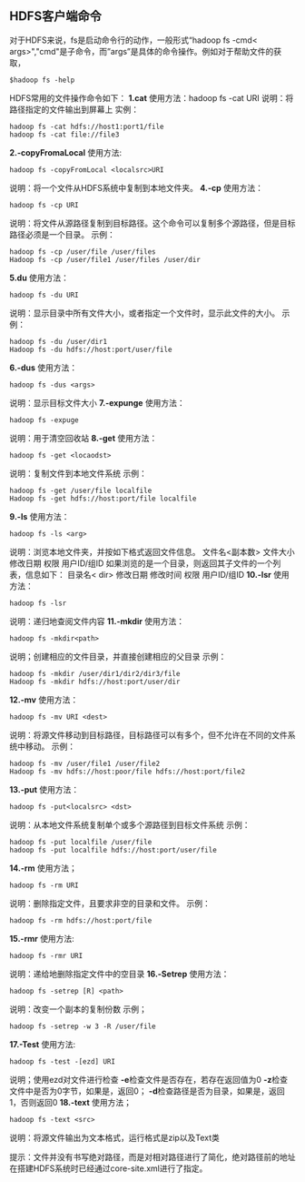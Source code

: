 ## HDFS客户端命令
对于HDFS来说，fs是启动命令行的动作，一般形式“hadoop fs -cmd< args>","cmd"是子命令，而”args”是具体的命令操作。例如对于帮助文件的获取，

    $hadoop fs -help
HDFS常用的文件操作命令如下：
**1.cat**
使用方法：hadoop fs -cat URI
说明：将路径指定的文件输出到屏幕上
实例：

    hadoop fs -cat hdfs://host1:port1/file
    hadoop fs -cat file://file3
**2.-copyFromaLocal**
使用方法:

    hadoop fs -copyFromLocal <localsrc>URI
说明：将一个文件从HDFS系统中复制到本地文件夹。
**4.-cp**
使用方法：

    hadoop fs -cp URI
说明：将文件从源路径复制到目标路径。这个命令可以复制多个源路径，但是目标路径必须是一个目录。
示例：

    hadoop fs -cp /user/file /user/files
    Hadoop fs -cp /user/file1 /user/files /user/dir
**5.du**
使用方法：

    hadoop fs -du URI
说明：显示目录中所有文件大小，或者指定一个文件时，显示此文件的大小。
示例：

    hadoop fs -du /user/dir1
    Hadoop fs -du hdfs://host:port/user/file
**6.-dus**
使用方法：

    hadoop fs -dus <args>
说明：显示目标文件大小
**7.-expunge**
使用方法：

    hadoop fs -expuge
说明：用于清空回收站
**8.-get**
使用方法：

    hadoop fs -get <locaodst>
说明：复制文件到本地文件系统
示例：

    hadoop fs -get /user/file localfile
    Hadoop fs -get hdfs://host:port/file localfile
**9.-ls**
使用方法：

    hadoop fs -ls <arg>
说明：浏览本地文件夹，并按如下格式返回文件信息。
文件名<副本数> 文件大小 修改日期 权限 用户ID/组ID
如果浏览的是一个目录，则返回其子文件的一个列表，信息如下：
目录名< dir> 修改日期 修改时间 权限 用户ID/组ID
**10.-lsr**
使用方法：

    hadoop fs -lsr
说明：递归地查阅文件内容
**11.-mkdir**
使用方法：

    hadoop fs -mkdir<path>
说明；创建相应的文件目录，并直接创建相应的父目录
示例：

    hadoop fs -mkdir /user/dir1/dir2/dir3/file
    Hadoop fs -mkdir hdfs://host:port/user/dir
**12.-mv**
使用方法：

    hadoop fs -mv URI <dest>
说明：将源文件移动到目标路径，目标路径可以有多个，但不允许在不同的文件系统中移动。
示例：

    hadoop fs -mv /user/file1 /user/file2
    Hadoop fs -mv hdfs://host:poor/file hdfs://host:port/file2
**13.-put**
使用方法：

    hadoop fs -put<localsrc> <dst>
说明：从本地文件系统复制单个或多个源路径到目标文件系统
示例：

    hadoop fs -put localfile /user/file
    hadoop fs -put localfile hdfs://host:port/user/file
**14.-rm**
使用方法；

    hadoop fs -rm URI
说明：删除指定文件，且要求非空的目录和文件。
示例：

    hadoop fs -rm hdfs://host:port/file
**15.-rmr**
使用方法:

    hadoop fs -rmr URI
说明：递给地删除指定文件中的空目录
**16.-Setrep**
使用方法：

    hadoop fs -setrep [R] <path>
说明：改变一个副本的复制份数
示例；

    hadoop fs -setrep -w 3 -R /user/file
**17.-Test**
使用方法:

    hadoop fs -test -[ezd] URI
说明；使用ezd对文件进行检查
**-e**检查文件是否存在，若存在返回值为0
**-z**检查文件中是否为0字节，如果是，返回0；
**-d**检查路径是否为目录，如果是，返回1，否则返回0
**18.-text**
使用方法；

    hadoop fs -text <src>
说明：将源文件输出为文本格式，运行格式是zip以及Text类

提示：文件并没有书写绝对路径，而是对相对路径进行了简化，绝对路径前的地址在搭建HDFS系统时已经通过core-site.xml进行了指定。